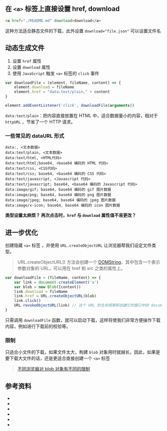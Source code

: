 ## 在 `<a>` 标签上直接设置 href, download

```html
<a href="./README.md" download>download</a>
```

这种方法适合静态文件的下载，此外设置 `download="file.json"` 可以设置文件名

## 动态生成文件

1. 设置 `href` 属性
2. 设置 `download` 属性
3. 使用 `JavaScript` 触发 `<a>` 标签的 `click` 事件

```js
var downloadFile = (element, fileName, content) => {
    element.download = fileName
    element.href = "data:text/plain," + content
}

element.addEventListener('click', downloadFile(arguments))
```

`data:text/plain`：把内容直接放置在 HTML 中，适合数据量小的内容，相对于 `httpURL` ，节省了一个 HTTP 请求。

### 一些常见的 dataURL 形式

```
data:, <文本数据>
data:text/plain, <文本数据>
data:text/html, <HTML代码>
data:text/html;base64, <base64 编码的 HTML 代码>
data:text/css, <CSS代码>
data:text/css; base64, <base64 编码的 CSS 代码>
data:text/javascript, <Javascript 代码>
data:text/javascript; base64, <base64 编码的 Javascript 代码>
data:image/gif; base64, base64 编码的 gif 图片数据
data:image/png; base64, base64 编码的 png 图片数据
data:image/jpeg; base64, base64 编码的 jpeg 图片数据
data:image/x-icon; base64, base64 编码的 icon 图片数据
```

**类型设置太麻烦？ 再次点击时，`href` 与 `download` 属性值不易更改？**

## 进一步优化

创建隐藏 `<a>` 标签 ，并使用 `URL.createObjectURL` 让浏览器帮我们设定文件类型。

> URL.createObjectURL() 方法会创建一个 [DOMString](https://developer.mozilla.org/zh-CN/docs/Web/API/DOMString)，其中包含一个表示参数对象的 URL，可以用在 href 和 src 之类的属性上。

```js
var downloadFile = (fileName, content) => {
    var link = document.createElement('a')
    var blob = new Blob([content])
    link.download = fileName
    link.href = URL.createObjectURL(blob)
    link.click()
    URL.revokeObjectURL(link) // 这个 URL 的生命周期和创建它的窗口中的 document 绑定, 浏览器会在文档退出的时候自动释放它们，但为了获得最佳性能和内存使用，你应该在安全的时机主动释放掉它们
} 
```

只需调用 `downloadFile` 函数，就可以启动下载，这样将使我们非常方便操作下载内容，例如进行下载前的校验等。

### 限制

只适合小文件的下载，如果文件太大，构建 `blob` 对象用时就越长，因此，如果是要下载大文件的话，还是更适合直接创建一个 `<a>` 标签

> [不同浏览器对 blob 对象有不同的限制](https://github.com/eligrey/FileSaver.js#supported-browsers)

## 参考资料

* [](http://stackoverflow.com/questions/19327749/javascript-blob-filename-without-link)
* [](http://www.alloyteam.com/2014/01/use-js-file-download/)
* [](http://javascript.ruanyifeng.com/htmlapi/file.html)
* [](http://www.zhangxinxu.com/wordpress/2013/10/understand-domstring-document-formdata-blob-file-arraybuffer/)
* [](https://developer.mozilla.org/zh-CN/docs/Web/API/URL/createObjectURL)
* [](https://developer.mozilla.org/zh-CN/docs/Web/API/Blob)